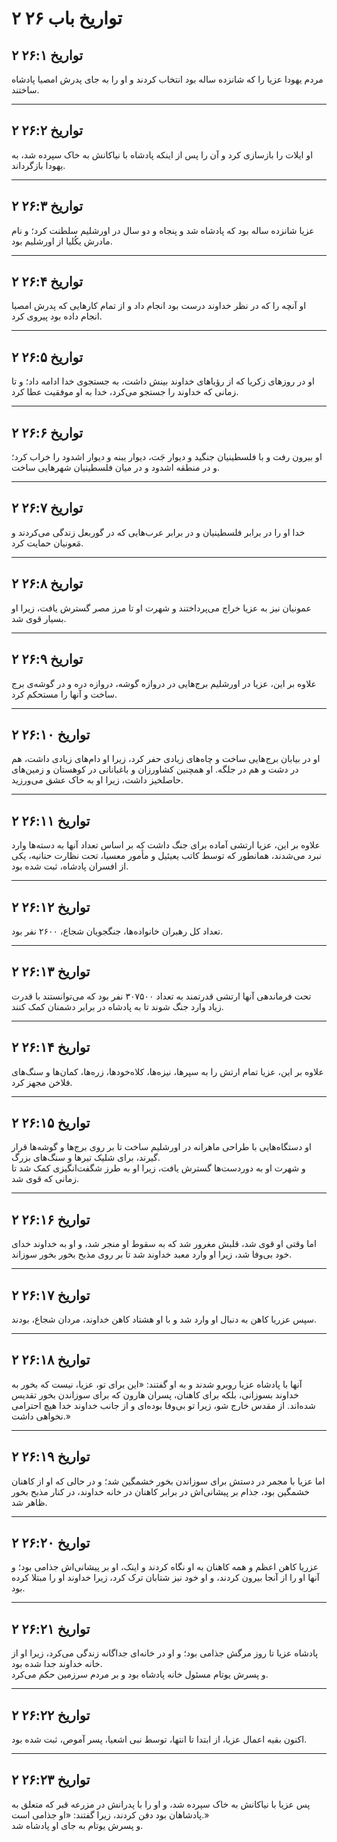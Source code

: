 # ۲ تواریخ باب ۲۶

## ۲ تواریخ ۲۶:۱

مردم یهودا عزیا را که شانزده ساله بود انتخاب کردند و او را به جای پدرش امصیا پادشاه ساختند.

---

## ۲ تواریخ ۲۶:۲

او ایلات را بازسازی کرد و آن را پس از اینکه پادشاه با نیاکانش به خاک سپرده شد، به یهودا بازگرداند.

---

## ۲ تواریخ ۲۶:۳

عزیا شانزده ساله بود که پادشاه شد و پنجاه و دو سال در اورشلیم سلطنت کرد؛ و نام مادرش یكُلیا از اورشلیم بود.

---

## ۲ تواریخ ۲۶:۴

او آنچه را که در نظر خداوند درست بود انجام داد و از تمام کارهایی که پدرش امصیا انجام داده بود پیروی کرد.

---

## ۲ تواریخ ۲۶:۵

او در روزهای زکریا که از رؤیاهای خداوند بینش داشت، به جستجوی خدا ادامه داد؛ و تا زمانی که خداوند را جستجو می‌کرد، خدا به او موفقیت عطا کرد.

---

## ۲ تواریخ ۲۶:۶

او بیرون رفت و با فلسطینیان جنگید و دیوار جَت، دیوار یبنه و دیوار اشدود را خراب کرد؛ و در منطقه اشدود و در میان فلسطینیان شهرهایی ساخت.

---

## ۲ تواریخ ۲۶:۷

خدا او را در برابر فلسطینیان و در برابر عرب‌هایی که در گوربعل زندگی می‌کردند و مَعونیان حمایت کرد.

---

## ۲ تواریخ ۲۶:۸

عمونیان نیز به عزیا خراج می‌پرداختند و شهرت او تا مرز مصر گسترش یافت، زیرا او بسیار قوی شد.

---

## ۲ تواریخ ۲۶:۹

علاوه بر این، عزیا در اورشلیم برج‌هایی در دروازه گوشه، دروازه دره و در گوشه‌ی برج ساخت و آنها را مستحکم کرد.

---

## ۲ تواریخ ۲۶:۱۰

او در بیابان برج‌هایی ساخت و چاه‌های زیادی حفر کرد، زیرا او دام‌های زیادی داشت، هم در دشت و هم در جلگه. او همچنین کشاورزان و باغبانانی در کوهستان و زمین‌های حاصلخیز داشت، زیرا او به خاک عشق می‌ورزید.

---

## ۲ تواریخ ۲۶:۱۱

علاوه بر این، عزیا ارتشی آماده برای جنگ داشت که بر اساس تعداد آنها به دسته‌ها وارد نبرد می‌شدند، همانطور که توسط کاتب یعیئیل و مأمور معسیا، تحت نظارت حنانیه، یکی از افسران پادشاه، ثبت شده بود.

---

## ۲ تواریخ ۲۶:۱۲

تعداد کل رهبران خانواده‌ها، جنگجویان شجاع، ۲۶۰۰ نفر بود.

---

## ۲ تواریخ ۲۶:۱۳

تحت فرماندهی آنها ارتشی قدرتمند به تعداد ۳۰۷۵۰۰ نفر بود که می‌توانستند با قدرت زیاد وارد جنگ شوند تا به پادشاه در برابر دشمنان کمک کنند.

---

## ۲ تواریخ ۲۶:۱۴

علاوه بر این، عزیا تمام ارتش را به سپرها، نیزه‌ها، کلاه‌خودها، زره‌ها، کمان‌ها و سنگ‌های فلاخن مجهز کرد.

---

## ۲ تواریخ ۲۶:۱۵

او دستگاه‌هایی با طراحی ماهرانه در اورشلیم ساخت تا بر روی برج‌ها و گوشه‌ها قرار گیرند، برای شلیک تیرها و سنگ‌های بزرگ.  
و شهرت او به دوردست‌ها گسترش یافت، زیرا او به طرز شگفت‌انگیزی کمک شد تا زمانی که قوی شد.

---

## ۲ تواریخ ۲۶:۱۶

اما وقتی او قوی شد، قلبش مغرور شد که به سقوط او منجر شد، و او به خداوند خدای خود بی‌وفا شد، زیرا او وارد معبد خداوند شد تا بر روی مذبح بخور بخور سوزاند.

---

## ۲ تواریخ ۲۶:۱۷

سپس عزریا کاهن به دنبال او وارد شد و با او هشتاد کاهن خداوند، مردان شجاع، بودند.

---

## ۲ تواریخ ۲۶:۱۸

آنها با پادشاه عزیا روبرو شدند و به او گفتند: «این برای تو، عزیا، نیست که بخور به خداوند بسوزانی، بلکه برای کاهنان، پسران هارون که برای سوزاندن بخور تقدیس شده‌اند. از مقدس خارج شو، زیرا تو بی‌وفا بوده‌ای و از جانب خداوند خدا هیچ احترامی نخواهی داشت.»

---

## ۲ تواریخ ۲۶:۱۹

اما عزیا با مجمر در دستش برای سوزاندن بخور خشمگین شد؛ و در حالی که او از کاهنان خشمگین بود، جذام بر پیشانی‌اش در برابر کاهنان در خانه خداوند، در کنار مذبح بخور ظاهر شد.

---

## ۲ تواریخ ۲۶:۲۰

عزریا کاهن اعظم و همه کاهنان به او نگاه کردند و اینک، او بر پیشانی‌اش جذامی بود؛ و آنها او را از آنجا بیرون کردند، و او خود نیز شتابان ترک کرد، زیرا خداوند او را مبتلا کرده بود.

---

## ۲ تواریخ ۲۶:۲۱

پادشاه عزیا تا روز مرگش جذامی بود؛ و او در خانه‌ای جداگانه زندگی می‌کرد، زیرا او از خانه خداوند جدا شده بود.  
و پسرش یوتام مسئول خانه پادشاه بود و بر مردم سرزمین حکم می‌کرد.

---

## ۲ تواریخ ۲۶:۲۲

اکنون بقیه اعمال عزیا، از ابتدا تا انتها، توسط نبی اشعیا، پسر آموص، ثبت شده بود.

---

## ۲ تواریخ ۲۶:۲۳

پس عزیا با نیاکانش به خاک سپرده شد، و او را با پدرانش در مزرعه قبر که متعلق به پادشاهان بود دفن کردند، زیرا گفتند: «او جذامی است.»  
و پسرش یوتام به جای او پادشاه شد.
